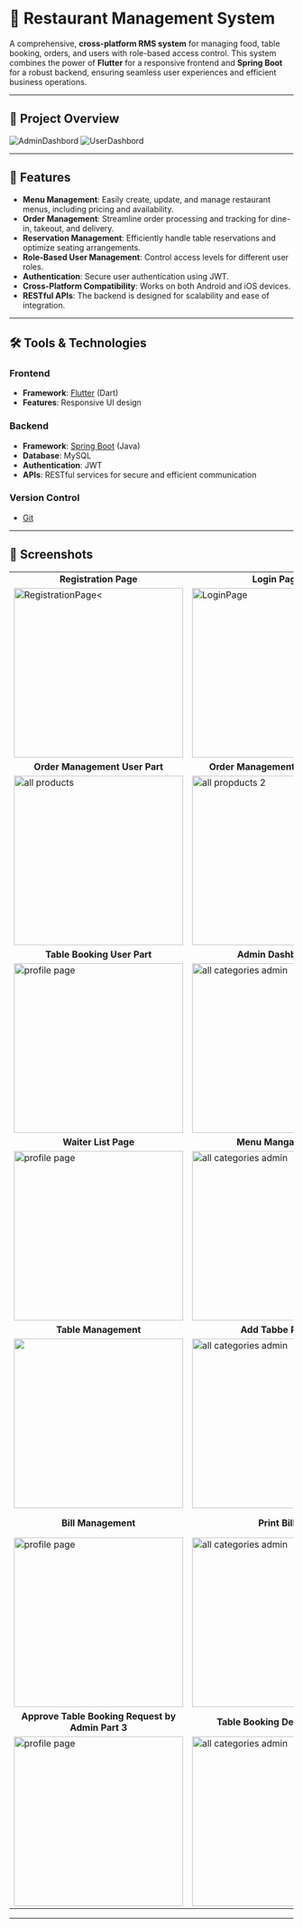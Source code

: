 
# 🛒 Restaurant Management System

A comprehensive, **cross-platform RMS system** for managing food, table booking, orders, and users with role-based access control. This system combines the power of **Flutter** for a responsive frontend and **Spring Boot** for a robust backend, ensuring seamless user experiences and efficient business operations.

---

## 📸 Project Overview
![AdminDashbord](https://github.com/user-attachments/assets/db30fbdc-5cda-4a9b-b5ed-7d4128458947)
![UserDashbord](https://github.com/user-attachments/assets/6e7086b5-2cda-4499-8c70-e7c46270a7b5)

---

## 🚀 Features

- **Menu Management**: Easily create, update, and manage restaurant menus, including pricing and availability.
- **Order Management**: Streamline order processing and tracking for dine-in, takeout, and delivery.
- **Reservation Management**: Efficiently handle table reservations and optimize seating arrangements.
- **Role-Based User Management**: Control access levels for different user roles.
- **Authentication**: Secure user authentication using JWT.
- **Cross-Platform Compatibility**: Works on both Android and iOS devices.
- **RESTful APIs**: The backend is designed for scalability and ease of integration.

---

## 🛠️ Tools & Technologies

### **Frontend**  
- **Framework**: [Flutter](https://flutter.dev) (Dart)
- **Features**: Responsive UI design  


### **Backend**  
- **Framework**: [Spring Boot](https://spring.io/projects/spring-boot) (Java)  
- **Database**: MySQL  
- **Authentication**: JWT  
- **APIs**: RESTful services for secure and efficient communication  

### **Version Control**  
- [Git](https://git-scm.com/)

---


## 📱 Screenshots

<table>
  <tr>
    <td align="center"><strong>Registration Page</strong></td>
    <td align="center"><strong>Login Page</strong></td>
    <td align="center"><strong>User Dashboard</strong></td>
    <td align="center"><strong>View Food Page/strong></td>
  </tr>
  <tr>
    <td><img src="https://github.com/user-attachments/assets/26bd1f0d-2d65-4abb-a100-382ffaf35d0f" alt="RegistrationPage<" width="300"/></td>
    <td><img src="https://github.com/user-attachments/assets/7beda32d-226e-4e2b-9664-a5a1676edbd4" alt="LoginPage" width="300"/></td>
    <td><img src="https://github.com/user-attachments/assets/535e33da-cb10-4ef4-91a2-4d625dab51f2" alt="UserDashboard" width="300"/></td>
    <td><img src="https://github.com/user-attachments/assets/ab04b6c4-d631-44bb-a62a-632e99449e3e" alt="MenuManagement" width="300"/></td>
  </tr>
  
  <tr>
    <td align="center"><strong>Order Management User Part</strong></td>
    <td align="center"><strong>Order Management User Part2</strong></td>
    <td align="center"><strong>Order List Page User Part</strong></td>
    <td align="center"><strong>Order List Page User Part2</strong></td>
  </tr>
  <tr>
    <td><img src="https://github.com/user-attachments/assets/54175a3c-02b9-46a1-ae10-fb92d66b517b" alt="all products" width="300"/></td>
    <td><img src="https://github.com/user-attachments/assets/1753971a-11f3-47d8-80bd-9687116d3531" alt="all propducts 2" width="300"/></td>
    <td><img src="https://github.com/user-attachments/assets/aa9efc60-8b43-46e7-a684-09e948c6c7e3" alt="new products" width="300"/></td>
    <td><img src="https://github.com/user-attachments/assets/78b90f64-4fca-4856-b697-5efab5c016ff" alt="user Dashbord" width="300"/></td>
  </tr>

  <tr>
    <td align="center"><strong>Table Booking User Part</strong></td>
    <td align="center"><strong>Admin Dashboard</strong></td>
    <td align="center"><strong>User List Page</strong></td>
    <td align="center"><strong>Customer List Page</strong></td>
  </tr>
  <tr>
    <td><img src="https://github.com/user-attachments/assets/4be424ea-dc90-4043-adee-2581d041f0b2" alt="profile page" width="300"/></td>
    <td><img src="https://github.com/user-attachments/assets/83a1cc79-ed0e-4b66-b504-f6fb38271d10" alt="all categories admin" width="300"/></td>
    <td><img src="https://github.com/user-attachments/assets/adbfad57-30e3-4fe1-980d-0fefe46bdce5" alt="all categories user" width="300"/></td>
    <td><img src="https://github.com/user-attachments/assets/b7db6b9b-8a82-4562-82b1-3f1e76639a79" alt="new products" width="300"/></td>
  </tr>

  <tr>
    <td align="center"><strong>Waiter List Page</strong></td>
    <td align="center"><strong>Menu Mangament</strong></td>
    <td align="center"><strong>Menu Mangament Part2</strong></td>
    <td align="center"><strong>Add Food Page</strong></td>
  </tr>
  <tr>
    <td><img src="https://github.com/user-attachments/assets/a0a0032b-350c-4194-8324-e27346985f2f" alt="profile page" width="300"/></td>
    <td><img src="https://github.com/user-attachments/assets/accc8ff8-c387-4fe4-9dc8-c573e158b921" alt="all categories admin" width="300"/></td>
    <td><img src="https://github.com/user-attachments/assets/f28d9313-b43d-4bff-9924-56f88b605329" alt="all categories user" width="300"/></td>
    <td><img src="https://github.com/user-attachments/assets/c4d7a6f9-dfbb-4620-aa5f-4660b981ffc7" alt="new products" width="300"/></td>
  </tr>

  <tr>
    <td align="center"><strong>Table Management</strong></td>
    <td align="center"><strong>Add Tabbe Page</strong></td>
    <td align="center"><strong>Order List Page Admin Part</strong></td>
    <td align="center"><strong>Order List Page Admin Part2</strong></td>
  </tr>
  <tr>
    <td><img src="https://github.com/user-attachments/assets/424d9b91-f72f-4637-ae69-872f7360e2f5" width="300"/></td>
    <td><img src="https://github.com/user-attachments/assets/347cf845-5ad7-4d13-a6c5-b562da7ad39b" alt="all categories admin" width="300"/></td>
    <td><img src="https://github.com/user-attachments/assets/3f39bd13-0fdb-4cd3-9447-598a971ed71d" alt="all categories user" width="300"/></td>
    <td><img src="https://github.com/user-attachments/assets/69c05cf5-9669-4cbd-82a4-c7c78b4547be" alt="new products" width="300"/></td>
  </tr>

  <tr>
    <td align="center"><strong>Bill Management</strong></td>
    <td align="center"><strong>Print Bill</strong></td>
    <td align="center"><strong>Approve Table Booking Request by Admin</strong></td>
    <td align="center"><strong>Approve Table Booking Request by Admin Part 2</strong></td>
  </tr>
  <tr>
    <td><img src="https://github.com/user-attachments/assets/360a40e7-52e4-4c27-bcdc-1adc3ad053b1" alt="profile page" width="300"/></td>
    <td><img src="https://github.com/user-attachments/assets/bb553a25-ecc9-4d83-9997-e1d1f372312c" alt="all categories admin" width="300"/></td>
    <td><img src="https://github.com/user-attachments/assets/a33d583c-25fb-484e-a6e3-caf97ab0505f" alt="all categories user" width="300"/></td>
    <td><img src="https://github.com/user-attachments/assets/63b93953-f2c2-43a0-8c25-46b0470c110e" width="300"/></td>
  </tr>

 <tr>
    <td align="center"><strong>Approve Table Booking Request by Admin Part 3</strong></td>
    <td align="center"><strong>Table Booking Details Page</strong></td>
    <td align="center"><strong>Approve Table Booking Request by Admin</strong></td>
    <td align="center"><strong>Approve Table Booking Request by Admin Part 2</strong></td>
  </tr>

  <tr>
    <td><img src="https://github.com/user-attachments/assets/01cc751d-3241-411d-9a87-3fb02fe3c21f" alt="profile page" width="300"/></td>
    <td><img src="https://github.com/user-attachments/assets/c0b04228-a5c6-4580-80e0-6ac86d41c4a0" alt="all categories admin" width="300"/></td>
    <td><img src="https://github.com/user-attachments/assets/851f198b-0f4a-4843-8872-6a6601ec608e" alt="all categories user" width="300"/></td>
    <td><img src="https://github.com/user-attachments/assets/7093ac1f-1171-42d5-bca9-fb53a8be221e" alt="new products" width="300"/></td>
  </tr>
  
</table>

---
